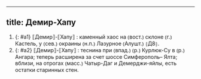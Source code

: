 
---
title: Демир-Хапу
---
1. {: #a1} ⟦Демир⟧-⟦Хапу⟧
: каменный хаос на ⦅вост.⦆ склоне ⦅г.⦆ Кастель, у ⦅сев.⦆ окраины ⦅н.п.⦆ Лазурное ⦅Алушт.⦆ ⦃Д8⦄.
2. {: #a2} ⟦Демир⟧-⟦Хапу⟧
: теснина при ⦅впад.⦆ ⦅р.⦆ Курлюк-Су в ⦅р.⦆ Ангара; теперь расширена за счет шоссе Симферополь– Ялта; вблизи, на отрогах ⦅масс.⦆ Чатыр-Даг и Демерджи-яйлы, есть остатки старинных стен.
